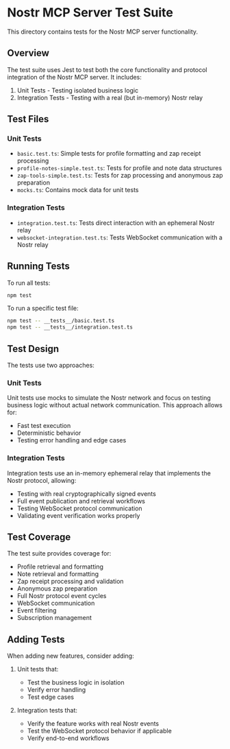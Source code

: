 # Nostr MCP Server Test Suite

This directory contains tests for the Nostr MCP server functionality.

## Overview

The test suite uses Jest to test both the core functionality and protocol integration of the Nostr MCP server. It includes:

1. Unit Tests - Testing isolated business logic
2. Integration Tests - Testing with a real (but in-memory) Nostr relay

## Test Files

### Unit Tests
- `basic.test.ts`: Simple tests for profile formatting and zap receipt processing
- `profile-notes-simple.test.ts`: Tests for profile and note data structures
- `zap-tools-simple.test.ts`: Tests for zap processing and anonymous zap preparation
- `mocks.ts`: Contains mock data for unit tests

### Integration Tests
- `integration.test.ts`: Tests direct interaction with an ephemeral Nostr relay
- `websocket-integration.test.ts`: Tests WebSocket communication with a Nostr relay

## Running Tests

To run all tests:

```bash
npm test
```

To run a specific test file:

```bash
npm test -- __tests__/basic.test.ts
npm test -- __tests__/integration.test.ts
```

## Test Design

The tests use two approaches:

### Unit Tests
Unit tests use mocks to simulate the Nostr network and focus on testing business logic without actual network communication. This approach allows for:
- Fast test execution
- Deterministic behavior
- Testing error handling and edge cases

### Integration Tests
Integration tests use an in-memory ephemeral relay that implements the Nostr protocol, allowing:
- Testing with real cryptographically signed events
- Full event publication and retrieval workflows
- Testing WebSocket protocol communication
- Validating event verification works properly

## Test Coverage

The test suite provides coverage for:

- Profile retrieval and formatting
- Note retrieval and formatting
- Zap receipt processing and validation
- Anonymous zap preparation
- Full Nostr protocol event cycles
- WebSocket communication
- Event filtering
- Subscription management

## Adding Tests

When adding new features, consider adding:

1. Unit tests that:
   - Test the business logic in isolation
   - Verify error handling
   - Test edge cases

2. Integration tests that:
   - Verify the feature works with real Nostr events
   - Test the WebSocket protocol behavior if applicable
   - Verify end-to-end workflows 